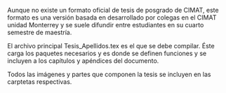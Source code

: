 Aunque no existe un formato oficial de tesis de posgrado de CIMAT, este formato es una versión basada en desarrollado por colegas en el CIMAT unidad Monterrey y se suele difundir entre estudiantes en su cuarto semestre de maestría.

El archivo principal  Tesis_Apellidos.tex es el que se debe compilar. Éste carga los paquetes necesarios y es donde se definen funciones y se incluyen a los capítulos y apéndices del documento. 

Todos las imágenes y partes que componen la tesis se incluyen en las carptetas respectivas.

